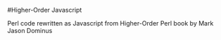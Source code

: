 #Higher-Order Javascript

Perl code rewritten as Javascript from Higher-Order Perl book by Mark Jason Dominus
